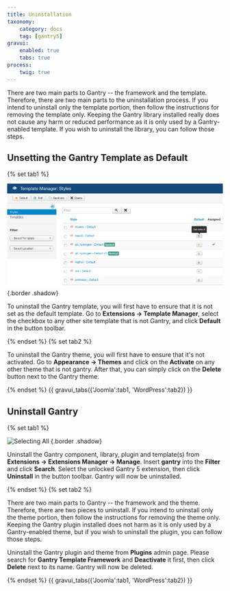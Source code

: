 ```yaml
---
title: Uninstallation
taxonomy:
    category: docs
    tag: [gantry5]
gravui:
    enabled: true
    tabs: true
process:
    twig: true
---
```


There are two main parts to Gantry -- the framework and the template. Therefore, there are two main parts to the uninstallation process. If you intend to uninstall only the template portion, then follow the instructions for removing the template only. Keeping the Gantry library installed really does not cause any harm or reduced performance as it is only used by a Gantry-enabled template. If you wish to uninstall the library, you can follow those steps.

## Unsetting the Gantry Template as Default

{% set tab1 %}

![Setting Another Template as Default](uninstall_gantry_1.png) {.border .shadow}

To uninstall the Gantry template, you will first have to ensure that it is not set as the default template. Go to **Extensions → Template Manager**, select the checkbox to any other site template that is not Gantry, and click **Default** in the button toolbar.

{% endset %}
{% set tab2 %}

To uninstall the Gantry theme, you will first have to ensure that it's not activated. Go to **Appearance → Themes** and click on the **Activate** on any other theme that is not gantry. After that, you can simply click on the **Delete** button next to the Gantry theme.

{% endset %}
{{ gravui_tabs({'Joomla':tab1, 'WordPress':tab2}) }}

## Uninstall Gantry

{% set tab1 %}

![Selecting All](../installation/gantry_extensions.png) {.border .shadow}

Uninstall the Gantry component, library, plugin and template(s) from **Extensions → Extensions Manager → Manage**. Insert **gantry** into the **Filter** and click **Search**. Select the unlocked Gantry 5 extension, then click **Uninstall** in the button toolbar. Gantry will now be uninstalled.

{% endset %}
{% set tab2 %}

There are two main parts to Gantry -- the framework and the theme. Therefore, there are two pieces to uninstall. If you intend to uninstall only the theme portion, then follow the instructions for removing the theme only. Keeping the Gantry plugin installed does not harm as it is only used by a Gantry-enabled theme, but if you wish to uninstall the plugin, you can follow those steps.

Uninstall the Gantry plugin and theme from **Plugins** admin page. Please search for **Gantry Template Framework** and **Deactivate** it first, then click **Delete** next to its name. Gantry will now be deleted.

{% endset %}
{{ gravui_tabs({'Joomla':tab1, 'WordPress':tab2}) }}


